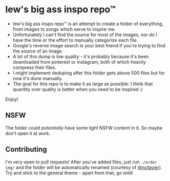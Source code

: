 # lew's big ass inspo repo™
- lew's big ass inspo repo™ is an attempt to create a folder of everything, from images to songs which serve to inspire me. 
- Unfortunately I can't find the source for most of the images, nor do I have the time or the effort to manually categorize each file. 
- Google's reverse image search is your best friend if you're trying to find the source of an image. 
- A lot of this dump is low quality - it's probably because it's been downloaded from pinterest or instagram, both of which heavily compress their files.
- I might implement deduping after this folder gets above 500 files but for now it's done manually.
- The goal for this repo is to make it as large as possible: I think that quantity over quality is better when you need to be inspired :)

Enjoy! 

## NSFW

The folder could *potentially* have some light NSFW content in it. So maybe don't open it at work.

## Contributing
I'm very open to pull requests! After you've added files, just run `./order img/` and the folder will be automatically renamed (courtesy of [@ncfavier](https://github.com/ncfavier)). Try and stick to the general theme - apart from that, go wild!
